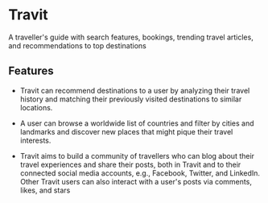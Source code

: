 # Travit
A traveller's guide with search features, bookings, trending travel articles, and recommendations to top destinations

## Features

- Travit can recommend destinations to a user by analyzing their travel history and matching their previously visited destinations to similar locations.

- A user can browse a worldwide list of countries and filter by cities and landmarks and discover new places that might pique their travel interests.

- Travit aims to build a community of travellers who can blog about their travel experiences and share their posts, both in Travit and to their connected social media accounts, e.g., Facebook, Twitter, and LinkedIn. Other Travit users can also interact with a user's posts via comments, likes, and stars

